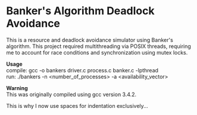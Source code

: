 # Banker's Algorithm Deadlock Avoidance

This is a resource and deadlock avoidance simulator using Banker's algorithm. This project required multithreading via POSIX threads, requiring me to account for race conditions and synchronization using mutex locks.

**Usage**         
compile:  gcc -o bankers driver.c process.c banker.c -lpthread      
run:      ./bankers -n &lt;number_of_processes&gt; -a &lt;availability_vector&gt;

**Warning**                  
This was originally compiled using gcc version 3.4.2. 

This is why I now use spaces for indentation exclusively...
